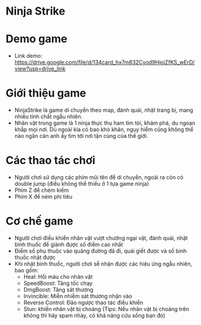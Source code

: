 # Ninja Strike
# Demo game
- Link demo:
https://drive.google.com/file/d/134card_hx7m832Cyod9HjoiZfKS_wErD/view?usp=drive_link
# Giới thiệu game
- NinjaStrike là game di chuyển theo map, đánh quái, nhặt trang bị, mang nhiều tính chất ngẫu nhiên.
- Nhân vật trong game là 1 ninja thực thụ ham tìm tòi, khám phá, du ngoạn khắp mọi nơi. Dù ngoài kia có bao khó khăn, nguy hiểm cũng không thể nào ngăn cản anh ấy tìm tới nơi tận cùng của thế giới.
# Các thao tác chơi
- Người chơi sử dụng các phím mũi tên để di chuyển, ngoài ra còn có double jump (điều không thể thiếu ở 1 tựa game ninja)
- Phím Z để chém kiếm
- Phím X để ném phi tiêu
# Cơ chế game
- Người chơi điều khiển nhân vật vượt chướng ngại vật, đánh quái, nhặt bình thuốc để giành được số điểm cao nhất
- Điểm số phụ thuộc vào quãng đường đã đi, quái giết được và số bình thuốc nhặt được
- Khi nhặt bình thuốc, người chơi sễ nhận được các hiệu ứng ngẫu nhiên, bao gồm:
    - Heal: Hồi máu cho nhân vật
    - SpeedBoost: Tăng tốc chạy
    - DmgBoost: Tăng sát thương
    - Invincible: Miễn nhiễm sát thương nhận vào
    - Reverse Control: Đảo ngược thao tác điều khiển
    - Stun: khiến nhân vật bị choáng (Tips: Nếu nhân vật bị choáng trên không thì hãy spam nhảy, có khả năng cứu sống bạn đó)

